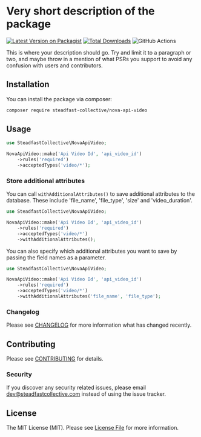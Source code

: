 # Very short description of the package

[![Latest Version on Packagist](https://img.shields.io/packagist/v/steadfast-collective/nova-api-video.svg?style=flat-square)](https://packagist.org/packages/steadfast-collective/nova-api-video)
[![Total Downloads](https://img.shields.io/packagist/dt/steadfast-collective/nova-api-video.svg?style=flat-square)](https://packagist.org/packages/steadfast-collective/nova-api-video)
![GitHub Actions](https://github.com/steadfast-collective/nova-api-video/actions/workflows/main.yml/badge.svg)

This is where your description should go. Try and limit it to a paragraph or two, and maybe throw in a mention of what PSRs you support to avoid any confusion with users and contributors.

## Installation

You can install the package via composer:

```bash
composer require steadfast-collective/nova-api-video
```

## Usage

```php
use SteadfastCollective\NovaApiVideo;

NovaApiVideo::make('Api Video Id', 'api_video_id')
    ->rules('required')
    ->acceptedTypes('video/*');
```

### Store additional attributes

You can call `withAdditionalAttributes()` to save additional attributes to the database. These include 'file_name', 'file_type', 'size' and 'video_duration'.

```php
use SteadfastCollective\NovaApiVideo;

NovaApiVideo::make('Api Video Id', 'api_video_id')
    ->rules('required')
    ->acceptedTypes('video/*')
    ->withAdditionalAttributes();
```

You can also specify which additional attributes you want to save by passing the field names as a parameter.

```php
use SteadfastCollective\NovaApiVideo;

NovaApiVideo::make('Api Video Id', 'api_video_id')
    ->rules('required')
    ->acceptedTypes('video/*')
    ->withAdditionalAttributes('file_name', 'file_type');
```

### Changelog

Please see [CHANGELOG](CHANGELOG.md) for more information what has changed recently.

## Contributing

Please see [CONTRIBUTING](CONTRIBUTING.md) for details.

### Security

If you discover any security related issues, please email dev@steadfastcollective.com instead of using the issue tracker.

## License

The MIT License (MIT). Please see [License File](LICENSE.md) for more information.